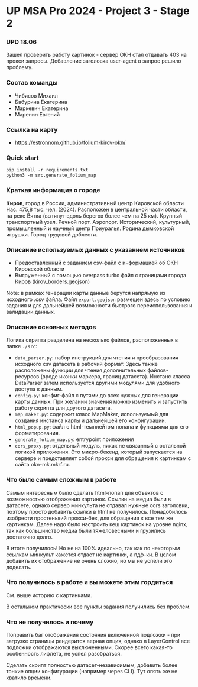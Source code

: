 # UP MSA Pro 2024 - Project 3 - Stage 2

### UPD 18.06
Зашел проверить работу картинок - сервер ОКН стал отдавать 403 на прокси запросы. Добавление заголовка user-agent в запрос решило проблему.

### Состав команды
 - Чибисов Михаил
 - Бабурина Екатерина
 - Маркевич Екатерина
 - Маренин Евгений

### Ссылка на карту
- https://estronnom.github.io/folium-kirov-okn/

### Quick start
```shell
pip install -r requirements.txt
python3 -m src.generate_folium_map
```

### Краткая информация о городе
**Киров**, город в России, административный центр Кировской области Нас. 475,8 тыс. чел. (2024). Расположен в центральной части области, на реке Вятка (вытянут вдоль берегов более чем на 25 км). Крупный транспортный узел. Речной порт. Аэропорт. 
Исторический, культурный, промышленный и научный центр Приуралья. Родина дымковской игрушки. Город трудовой доблести.

### Описание используемых данных с указанием источников
- Предоставленный с заданием csv-файл с информацией об ОКН Кировской области
- Выгруженный с помощью overpass turbo файл с границами города Киров (kirov_borders.geojson)

Note: в рамках генерации карты данные берутся напрямую из исходного .csv файла. Файл `export.geojson` размещен здесь по условию задания и для дальнейшей возможности быстрого переиспользования и валидации данных. 

### Описание основных методов
Логика скрипта разделена на несколько файлов, расположенных в папке `./src`:

- `data_parser.py`: набор инструкций для чтения и преобразования исходного csv датасета в рабочий формат. Здесь также расположены функции для чтения дополнительных файлов-ресурсов (вроде иконки маркера, границ датасета). Инстанс класса DataParser затем используется другими модулями для удобного доступа к данным.
- `config.py`: конфиг-файл с путями до всех нужных для генерации карты данных. При желании значения можно изменить и запустить работу скрипта для другого датасета.
- `map_maker.py`: содержит класс MapMaker, используемый для создания инстанса карты и дальнейшей его конфигурации.
- `html_popup.py`: файл с html-темплейтом попапа и функциями для его форматирования.
- `generate_folium_map.py`: entrypoint приложения
- `cors_proxy.py`: отдельный модуль, никак не связанный с остальной логикой приложения. Это микро-бекенд, который запускается на сервере и представляет собой прокси для обращения к картинкам с сайта okn-mk.mkrf.ru.

### Что было самым сложным в работе

Самым интересным было сделать html-попап для объектов с возможностью отображения картинок. Ссылки на медиа были в датасете, однако сервер минкульта не отдавал нужные cors заголовки, поэтому просто добавить ссылки в html не получилось. Понадобилось изобрести простенький прокси-бек, для обращения к все тем же картинкам. Далее надо было настроить кеш картинок на уровне nginx, так как большинство медиа были тяжеловесными и грузились достаточно долго.

В итоге получилось! Но не на 100% идеально, так как по некоторым ссылкам минкульт кажется отдает не картинки, а пдф-ки. В целом добавить их отображение не очень сложно, но мы не успели это доделать.

### Что получилось в работе и вы можете этим гордиться

См. выше историю с картинками.

В остальном практически все пункты задания получились без проблем.

### Что не получилось и почему

Поправить баг отображения состояния включенной подложки - при загрузке страницы рендерится верная опция, однако в LayerControl все подложки отображаются выключенными. Скорее всего какая-то особенность лифлета, не успел разобраться.

Сделать скрипт полностью датасет-независимым, добавить более тонкие опции конфигурации (например через CLI). Тут опять же не хватило времени.

